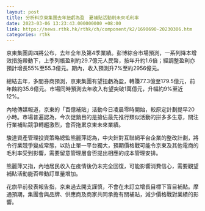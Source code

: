 ```yaml
---
layout: post
title: 分析料京東集團去年扭虧為盈　憂補貼活動削未來毛利率
date: 2023-03-06 13:23:43.000000000 +08:00
link: https://news.rthk.hk/rthk/ch/component/k2/1690690-20230306.htm
categories: rthk
---
```


京東集團周四將公布，去年全年及第4季業績。彭博綜合市場預測，一系列降本增效措施帶動下，上季列帳盈利約29.7億元人民幣，按年升約1.6倍；經調整盈利亦預計增長55%至55.3億元。期內，收入預測升7%至約2956億元。

總結去年，多間券商預測，京東集團有望扭虧為盈，轉賺77.3億至179.5億元，前年蝕約35.6億元。市場同時預測去年收入有望突破1萬億元，升幅約9%至近12%。

內地傳媒報道，京東的「百億補貼」活動今日凌晨零時開始，較原定計劃提早20小時。市場普遍認為，今次促銷目的是搶佔最先推行類似活動的拼多多生意，關注行業補貼競爭轉趨激烈，會否拖累京東未來業績。

駿達資產管理投資策略總監熊麗萍認為，中央針對互聯網平台企業的整改計劃，將令行業競爭變成常態，以防止單一平台獨大，預期價格戰可能令京東及其他電商的毛利率受到影響，需要留意管理層會否提出相應的成本管理安排。

熊麗萍又指，內地居民收入在疫情後仍未完全回復，可能影響消費信心，需要觀望補貼活動能否帶動訂單量增加。

花旗早前發表報告指，京東過去開支謹慎，不會在未訂立增長目標下盲目補貼。摩通預期，集團會與品牌、供應商及商家共同承擔有關補貼，減少價格戰對業績的影響。

